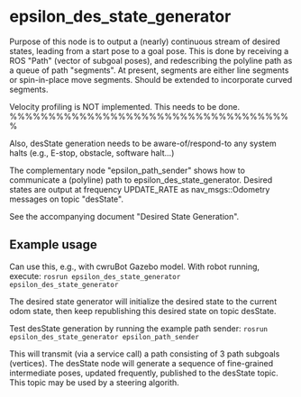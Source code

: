 # epsilon_des_state_generator


Purpose of this node is to output a (nearly) continuous stream of desired states, leading from a start pose to a goal pose.
This is done by receiving a ROS "Path" (vector of subgoal poses), and redescribing the polyline path as a queue of path "segments".
At present, segments are either line segments or spin-in-place move segments.  Should be extended to incorporate curved segments.

Velocity profiling is NOT implemented.  This needs to be done. %%%%%%%%%%%%%%%%%%%%%%%%%%%%%%%%%%%%%

Also, desState generation needs to be aware-of/respond-to any system halts (e.g., E-stop, obstacle, software halt...)

The complementary node "epsilon_path_sender" shows how to communicate a (polyline) path to epsilon_des_state_generator.
Desired states are output at frequency UPDATE_RATE as nav_msgs::Odometry messages on topic "desState".  

See the accompanying document "Desired State Generation".

## Example usage
Can use this, e.g., with cwruBot Gazebo model.  With robot running, execute:
`rosrun epsilon_des_state_generator epsilon_des_state_generator`

The desired state generator will initialize the desired state to the current odom state, then keep republishing this desired state on topic desState.

Test desState generation by running the example path sender: 
`rosrun epsilon_des_state_generator epsilon_path_sender`

This will transmit (via a service call) a path consisting of 3 path subgoals (vertices).  The desState node will generate a sequence of fine-grained
intermediate poses, updated frequently, published to the desState topic.  This topic may be used by a steering algorith.

    
